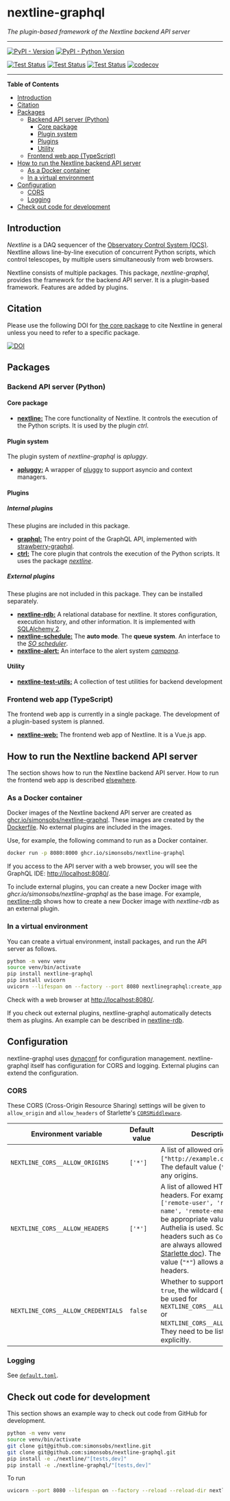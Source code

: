 # nextline-graphql

_The plugin-based framework of the Nextline backend API server_

---

[![PyPI - Version](https://img.shields.io/pypi/v/nextline-graphql.svg)](https://pypi.org/project/nextline-graphql)
[![PyPI - Python Version](https://img.shields.io/pypi/pyversions/nextline-graphql.svg)](https://pypi.org/project/nextline-graphql)

[![Test Status](https://github.com/simonsobs/nextline-graphql/actions/workflows/unit-test.yml/badge.svg)](https://github.com/simonsobs/nextline-graphql/actions/workflows/unit-test.yml)
[![Test Status](https://github.com/simonsobs/nextline-graphql/actions/workflows/unit-test-dev.yml/badge.svg)](https://github.com/simonsobs/nextline-graphql/actions/workflows/unit-test.yml)
[![Test Status](https://github.com/simonsobs/nextline-graphql/actions/workflows/type-check.yml/badge.svg)](https://github.com/simonsobs/nextline-graphql/actions/workflows/type-check.yml)
[![codecov](https://codecov.io/gh/simonsobs/nextline-graphql/branch/main/graph/badge.svg)](https://codecov.io/gh/simonsobs/nextline-graphql)

---

**Table of Contents**

- [Introduction](#introduction)
- [Citation](#citation)
- [Packages](#packages)
  - [Backend API server (Python)](#backend-api-server-python)
    - [Core package](#core-package)
    - [Plugin system](#plugin-system)
    - [Plugins](#plugins)
    - [Utility](#utility)
  - [Frontend web app (TypeScript)](#frontend-web-app-typescript)
- [How to run the Nextline backend API server](#how-to-run-the-nextline-backend-api-server)
  - [As a Docker container](#as-a-docker-container)
  - [In a virtual environment](#in-a-virtual-environment)
- [Configuration](#configuration)
  - [CORS](#cors)
  - [Logging](#logging)
- [Check out code for development](#check-out-code-for-development)

## Introduction

_Nextline_ is a DAQ sequencer of the [Observatory Control System
(OCS)](https://github.com/simonsobs/ocs/). Nextline allows line-by-line
execution of concurrent Python scripts, which control telescopes, by multiple
users simultaneously from web browsers.

Nextline consists of multiple packages. This package, _nextline-graphql_, provides the
framework for the backend API server. It is a plugin-based framework. Features
are added by plugins.

## Citation

Please use the following DOI for [the core
package](https://github.com/simonsobs/nextline) to cite Nextline in general
unless you need to refer to a specific package.

[![DOI](https://zenodo.org/badge/DOI/10.5281/zenodo.11451619.svg)](https://doi.org/10.5281/zenodo.11451619)

## Packages

### Backend API server (Python)

#### Core package

- [**nextline:**](https://github.com/simonsobs/nextline) The core functionality
  of Nextline. It controls the execution of the Python scripts. It is used by
  the plugin _ctrl_.

#### Plugin system

The plugin system of _nextline-graphql_ is _apluggy_.

- [**apluggy:**](https://github.com/simonsobs/apluggy) A wrapper of
  [pluggy](https://pluggy.readthedocs.io/) to support asyncio and context
  managers.

#### Plugins

##### Internal plugins

These plugins are included in this package.

- [**graphql:**](./nextlinegraphql/plugins/graphql/) The entry point of the
  GraphQL API, implemented with [strawberry-graphql](https://strawberry.rocks/).
- [**ctrl:**](./nextlinegraphql/plugins/ctrl/) The core plugin that controls
  the execution of the Python scripts. It uses the package
  [_nextline_](https://github.com/simonsobs/nextline).

##### External plugins

These plugins are not included in this package. They can be installed separately.

- [**nextline-rdb:**](https://github.com/simonsobs/nextline-rdb) A relational database for nextline. It stores configuration, execution history, and other information. It is implemented with [SQLAlchemy 2](https://www.sqlalchemy.org/).
- [**nextline-schedule:**](https://github.com/simonsobs/nextline-schedule) The **auto mode**. The **queue system**. An interface to the [_SO scheduler_](https://github.com/simonsobs/scheduler).
- [**nextline-alert:**](https://github.com/simonsobs/nextline-alert) An interface to the alert system [_campana_](https://github.com/simonsobs/campana).

#### Utility

- [**nextline-test-utils:**](https://github.com/simonsobs/nextline-test-utils)
  A collection of test utilities for backend development

### Frontend web app (TypeScript)

The frontend web app is currently in a single package. The development of a
plugin-based system is planned.

- [**nextline-web:**](https://github.com/simonsobs/nextline-web)
  The frontend web app of Nextline. It is a Vue.js app.

## How to run the Nextline backend API server

The section shows how to run the Nextline backend API server. How to run the
frontend web app is described
[elsewhere](https://github.com/simonsobs/nextline-web).

### As a Docker container

Docker images of the Nextline backend API server are created as
[ghcr.io/simonsobs/nextline-graphql](https://github.com/simonsobs/nextline-graphql/pkgs/container/nextline-graphql).
These images are created by the
[Dockerfile](https://github.com/simonsobs/nextline-graphql/blob/main/Dockerfile).
No external plugins are included in the images.

Use, for example, the following command to run as a Docker container.

```bash
docker run -p 8080:8000 ghcr.io/simonsobs/nextline-graphql
```

If you access to the API server with a web browser, you will see the GraphQL
IDE: <http://localhost:8080/>.

To include external plugins, you can create a new Docker image with
_ghcr.io/simonsobs/nextline-graphql_ as the base image. For example,
[nextline-rdb](https://github.com/simonsobs/nextline-rdb) shows how to create a
new Docker image with _nextline-rdb_ as an external plugin.

### In a virtual environment

You can create a virtual environment, install packages, and run the API server
as follows.

```bash
python -m venv venv
source venv/bin/activate
pip install nextline-graphql
pip install uvicorn
uvicorn --lifespan on --factory --port 8080 nextlinegraphql:create_app
```

Check with a web browser at <http://localhost:8080/>.

If you check out external plugins, nextline-graphql automatically detects them
as plugins. An example can be described in
[nextline-rdb](https://github.com/simonsobs/nextline-rdb).

## Configuration

nextline-graphql uses [dynaconf](https://www.dynaconf.com/) for configuration
management. nextline-graphql itself has configuration for CORS and logging.
External plugins can extend the configuration.

### CORS

These CORS (Cross-Origin Resource Sharing) settings will be given to
`allow_origin` and `allow_headers` of Starlette's
[`CORSMiddleware`](https://www.starlette.io/middleware/#corsmiddleware).

| Environment variable                 | Default value | Description                                                                                                                                                                                                                                                                                                                               |
| ------------------------------------ | ------------- | ----------------------------------------------------------------------------------------------------------------------------------------------------------------------------------------------------------------------------------------------------------------------------------------------------------------------------------------- |
| `NEXTLINE_CORS__ALLOW_ORIGINS`       | `['*']`       | A list of allowed origins, e.g., `["http://example.com:8080"]`. The default value (`"*"`) allows any origins.                                                                                                                                                                                                                             |
| `NEXTLINE_CORS__ALLOW_HEADERS`       | `['*']`       | A list of allowed HTTP request headers. For example, `['remote-user', 'remote-name', 'remote-email']` can be appropriate values if Authelia is used. Some headers such as `Content-Type` are always allowed (See [the Starlette doc](https://www.starlette.io/middleware/#corsmiddleware)). The default value (`"*"`) allows any headers. |
| `NEXTLINE_CORS__ALLOW_CREDENTIALS` | `false`       | Whether to support cookies. If `true`, the wildcard (`"*"`) cannot be used for `NEXTLINE_CORS__ALLOW_ORIGINS` or `NEXTLINE_CORS__ALLOW_HEADERS`. They need to be listed explicitly.                                                                                                                                                       |

### Logging

See [`default.toml`](./nextlinegraphql/config/default.toml).

## Check out code for development

This section shows an example way to check out code from GitHub for development.

```bash
python -m venv venv
source venv/bin/activate
git clone git@github.com:simonsobs/nextline.git
git clone git@github.com:simonsobs/nextline-graphql.git
pip install -e ./nextline/"[tests,dev]"
pip install -e ./nextline-graphql/"[tests,dev]"
```

To run

```bash
uvicorn --port 8080 --lifespan on --factory --reload --reload-dir nextline-graphql --reload-dir nextline nextlinegraphql:create_app
```
